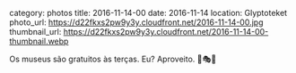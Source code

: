 category: photos 
title: 2016-11-14-00
date: 2016-11-14
location: Glyptoteket
photo_url: https://d22fkxs2pw9y3y.cloudfront.net/2016-11-14-00.jpg
thumbnail_url: https://d22fkxs2pw9y3y.cloudfront.net/2016-11-14-00-thumbnail.webp

Os museus são gratuitos às terças. Eu? Aproveito. 🎼🎭🕋            